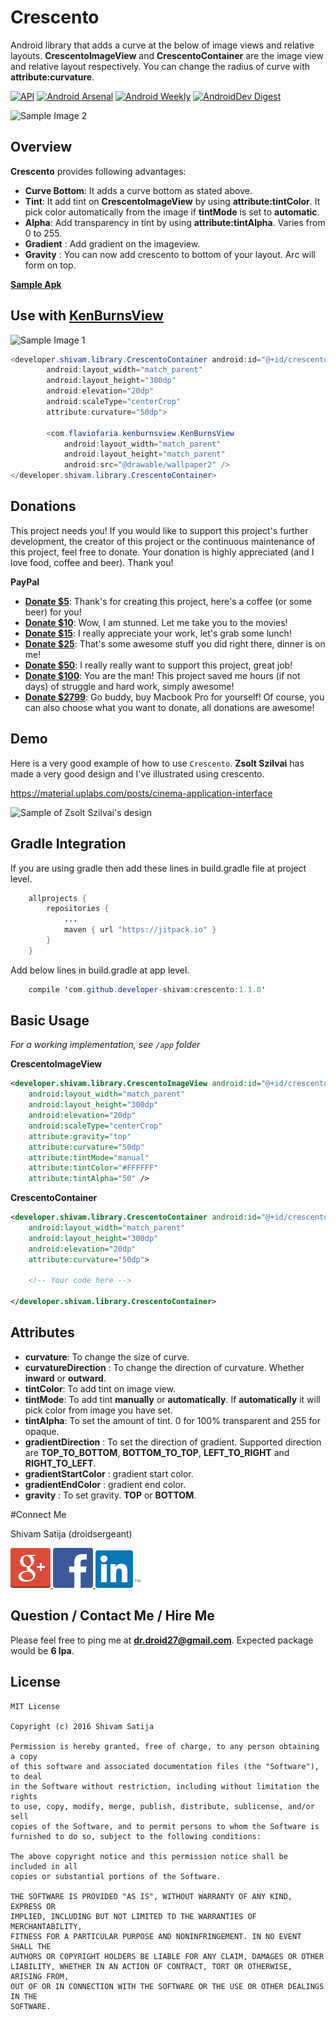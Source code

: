 Crescento
=========

Android library that adds a curve at the below of image views and relative layouts. **CrescentoImageView** and **CrescentoContainer** are the image view and relative layout respectively. You can change the radius of curve with **attribute:curvature**.	

[![API](https://img.shields.io/badge/API-11%2B-red.svg)](https://android-arsenal.com/api?level=11)
[![Android Arsenal](https://img.shields.io/badge/Android%20Arsenal-Crescento-green.svg?style=true)](https://android-arsenal.com/details/1/4684)
[![Android Weekly](https://img.shields.io/badge/Android%20Weekly-%23232-blue.svg)](http://androidweekly.net/issues/issue-232)
[![AndroidDev Digest](https://img.shields.io/badge/AndroidDev%20Digest-%23119-yellow.svg)](https://www.androiddevdigest.com/digest-119/)

![Sample Image 2][SampleOneNexus]

Overview
--------

**Crescento** provides following advantages:

* **Curve Bottom**: It adds a curve bottom as stated above. 
* **Tint**: It add tint on **CrescentoImageView** by using **attribute:tintColor**. It pick color automatically from the image if **tintMode** is set to **automatic**.
* **Alpha**: Add transparency in tint by using **attribute:tintAlpha**. Varies from 0 to 255.
* **Gradient** : Add gradient on the imageview.
* **Gravity** : You can now add crescento to bottom of your layout. Arc will form on top.

**[Sample Apk]** 

Use with **[KenBurnsView]**
---------------------------------------

![Sample Image 1][GifSample]

```java
<developer.shivam.library.CrescentoContainer android:id="@+id/crescentoContainer"
        android:layout_width="match_parent"
        android:layout_height="300dp"
        android:elevation="20dp"
        android:scaleType="centerCrop"
        attribute:curvature="50dp">

        <com.flaviofaria.kenburnsview.KenBurnsView
            android:layout_width="match_parent"
            android:layout_height="match_parent"
            android:src="@drawable/wallpaper2" />
</developer.shivam.library.CrescentoContainer>
```

Donations
---------

This project needs you! If you would like to support this project's further development, the creator of this project or the continuous maintenance of this project, feel free to donate. Your donation is highly appreciated (and I love food, coffee and beer). Thank you!

**PayPal**

* **[Donate $5]**: Thank's for creating this project, here's a coffee (or some beer) for you!
* **[Donate $10]**: Wow, I am stunned. Let me take you to the movies!
* **[Donate $15]**: I really appreciate your work, let's grab some lunch!
* **[Donate $25]**: That's some awesome stuff you did right there, dinner is on me!
* **[Donate $50]**: I really really want to support this project, great job!
* **[Donate $100]**: You are the man! This project saved me hours (if not days) of struggle and hard work, simply awesome!
* **[Donate $2799]**: Go buddy, buy Macbook Pro for yourself!
Of course, you can also choose what you want to donate, all donations are awesome!

Demo
----

Here is a very good example of how to use `Crescento`. **Zsolt Szilvai** has made a very good design and I've illustrated using crescento.

https://material.uplabs.com/posts/cinema-application-interface

![Sample of Zsolt Szilvai's design][SampleTwo]

Gradle Integration
------------------

If you are using gradle then add these lines in build.gradle file at project level.
```java
	allprojects {
        repositories {
            ...
            maven { url "https://jitpack.io" }
        }
    }
```

Add below lines in build.gradle at app level.
```java
	compile 'com.github.developer-shivam:crescento:1.1.0'
```

Basic Usage
-----------

*For a working implementation, see `/app` folder*

**CrescentoImageView**

```xml
<developer.shivam.library.CrescentoImageView android:id="@+id/crescentoImageView"
    android:layout_width="match_parent"
    android:layout_height="300dp"
    android:elevation="20dp"
    android:scaleType="centerCrop"
    attribute:gravity="top"
    attribute:curvature="50dp"
    attribute:tintMode="manual"
    attribute:tintColor="#FFFFFF"
    attribute:tintAlpha="50" />
```

**CrescentoContainer**

```xml
<developer.shivam.library.CrescentoContainer android:id="@+id/crescentoContainer"
    android:layout_width="match_parent"
    android:layout_height="300dp"
    android:elevation="20dp"
    attribute:curvature="50dp">

    <!-- Your code here -->

</developer.shivam.library.CrescentoContainer>
```

Attributes
----------

* **curvature**: To change the size of curve.
* **curvatureDirection** : To change the direction of curvature. Whether **inward** or **outward**.
* **tintColor**: To add tint on image view.
* **tintMode**: To add tint **manually** or **automatically**. If **automatically** it will pick color from image you have set.
* **tintAlpha**: To set the amount of tint. 0 for 100% transparent and 255 for opaque.
* **gradientDirection** : To set the direction of gradient. Supported direction are **TOP_TO_BOTTOM**, **BOTTOM_TO_TOP**, **LEFT_TO_RIGHT** and **RIGHT_TO_LEFT**.
* **gradientStartColor** : gradient start color.
* **gradientEndColor** : gradient end color.
* **gravity** : To set gravity. **TOP** or **BOTTOM**.
 
#Connect Me

Shivam Satija (droidsergeant)

<a href="https://plus.google.com/108004024169425288075">
  <img alt="Connect me on Google+" src="/art/gplus.png" />
</a>
<a href="https://www.facebook.com/developerShivam">
  <img alt="Connect me on Facebook" src="/art/fb.png" width="64" height="64" />
</a>
<a href="https://in.linkedin.com/in/developershivam">
  <img alt="Connect me on LinkedIn" src="/art/linkedin.png" />
</a> 

Question / Contact Me / Hire Me
---------------------
Please feel free to ping me at **dr.droid27@gmail.com**. Expected package would be **6 lpa**.

License
-------

```
MIT License

Copyright (c) 2016 Shivam Satija

Permission is hereby granted, free of charge, to any person obtaining a copy
of this software and associated documentation files (the "Software"), to deal
in the Software without restriction, including without limitation the rights
to use, copy, modify, merge, publish, distribute, sublicense, and/or sell
copies of the Software, and to permit persons to whom the Software is
furnished to do so, subject to the following conditions:

The above copyright notice and this permission notice shall be included in all
copies or substantial portions of the Software.

THE SOFTWARE IS PROVIDED "AS IS", WITHOUT WARRANTY OF ANY KIND, EXPRESS OR
IMPLIED, INCLUDING BUT NOT LIMITED TO THE WARRANTIES OF MERCHANTABILITY,
FITNESS FOR A PARTICULAR PURPOSE AND NONINFRINGEMENT. IN NO EVENT SHALL THE
AUTHORS OR COPYRIGHT HOLDERS BE LIABLE FOR ANY CLAIM, DAMAGES OR OTHER
LIABILITY, WHETHER IN AN ACTION OF CONTRACT, TORT OR OTHERWISE, ARISING FROM,
OUT OF OR IN CONNECTION WITH THE SOFTWARE OR THE USE OR OTHER DEALINGS IN THE
SOFTWARE.
```

[Facebook]:             /art/fb.png
[Google+]:              /art/gplus.png
[LinkedIn]:             /art/linkedin.png
[SampleOne]:		 	/art/sample1_resize.png
[SampleTwo]:			/art/sample2.png
[SampleOneNexus]: 	 	/art/sample_image.jpg
[GifSample]:         	/art/sample2.gif
[GifSample2]:		 	/art/sample3.gif
[Donate $5]: 		https://www.paypal.me/developerShivam/5
[Donate $10]:  		https://www.paypal.me/developerShivam/10
[Donate $15]:  		https://www.paypal.me/developerShivam/15
[Donate $25]:  		https://www.paypal.me/developerShivam/25
[Donate $50]: 		https://www.paypal.me/developerShivam/50
[Donate $100]: 		https://www.paypal.me/developerShivam/100
[Donate $2799]: 	https://www.paypal.me/developerShivam/2799
[Sample Apk]:		https://github.com/developer-shivam/crescento/blob/master/demo.apk
[KenBurnsView]:		https://github.com/flavioarfaria/KenBurnsView
